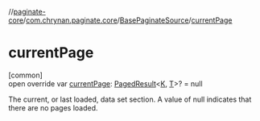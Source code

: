 //[paginate-core](../../../index.md)/[com.chrynan.paginate.core](../index.md)/[BasePaginateSource](index.md)/[currentPage](current-page.md)

# currentPage

[common]\
open override var [currentPage](current-page.md): [PagedResult](../-paged-result/index.md)<[K](index.md), [T](index.md)>? = null

The current, or last loaded, data set section. A value of null indicates that there are no pages loaded.
